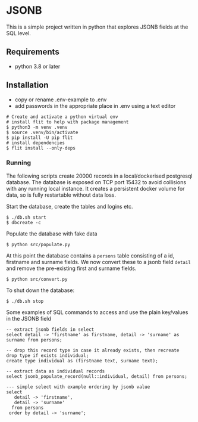 # JSONB

This is a simple project written in python that explores JSONB fields at the SQL level.

## Requirements

- python 3.8 or later

## Installation
- copy or rename .env-example to .env
- add passwords in the appropriate place in .env using a text editor

```shell
# Create and activate a python virtual env
# install flit to help with package management
$ python3 -m venv .venv
$ source .venv/bin/activate
$ pip install -U pip flit
# install dependencies
$ flit install --only-deps
```

### Running

The following scripts create 20000 records in a local/dockerised postgresql database.
The database is exposed on TCP port 15432 to avoid collisions with any running local instance.
It creates a persistent docker volume for data, so is fully restartable without data loss.

Start the database, create the tables and logins etc.

```shell
$ ./db.sh start
$ dbcreate -c
```

Populate the database with fake data

```shell
$ python src/populate.py
```

At this point the database contains a `persons` table consisting of a id, firstname and surname fields.
We now convert these to a jsonb field `detail` and remove the pre-existing first and surname fields.

```shell
$ python src/convert.py
```

To shut down the database:
```shell
$ ./db.sh stop
```

Some examples of SQL commands to access and use the plain key/values in the JSONB field

```postgresql
-- extract jsonb fields in select
select detail -> 'firstname' as firstname, detail -> 'surname' as surname from persons;

-- drop this record type in case it already exists, then recreate
drop type if exists individual;
create type individual as (firstname text, surname text);

-- extract data as individual records
select jsonb_populate_record(null::individual, detail) from persons;

--- simple select with example ordering by jsonb value
select
   detail -> 'firstname',
   detail -> 'surname'
  from persons
 order by detail -> 'surname';
```
